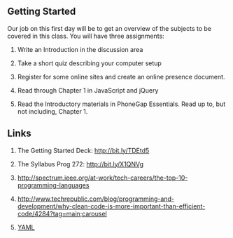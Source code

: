 Getting Started
---------------

Our job on this first day will be to get an overview of the subjects to be
covered in this class. You will have three assignments:

1.  Write an Introduction in the discussion area

2.  Take a short quiz describing your computer setup

3.  Register for some online sites and create an online presence document.

4.  Read through Chapter 1 in JavaScript and jQuery

5.  Read the Introductory materials in PhoneGap Essentials. Read up to, but not
    including, Chapter 1.

Links
-----

1.  The Getting Started Deck: <http://bit.ly/TDEtd5>

2.  The Syllabus Prog 272: <http://bit.ly/X1QNVg>

3.  <http://spectrum.ieee.org/at-work/tech-careers/the-top-10-programming-languages>

4.  <http://www.techrepublic.com/blog/programming-and-development/why-clean-code-is-more-important-than-efficient-code/4284?tag=main;carousel>

5.  [YAML](http://pyyaml.org/wiki/PyYAMLDocumentation#YAMLsyntax)
